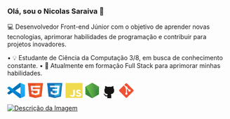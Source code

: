 ### Olá, sou o Nicolas Saraiva 👋

💻 Desenvolvedor Front-end Júnior com o objetivo de aprender novas tecnologias, aprimorar habilidades de programação e contribuir para projetos inovadores.

• 💡 Estudante de Ciência da Computação 3/8, em busca de conhecimento constante.
• 📝 Atualmente em formação Full Stack para aprimorar minhas habilidades.

<img align="center" alt="vscode" height="35" width="40" src="vscode.svg"/>   <img align="center" alt="HTML" height="35" width="40" src="html5.svg">   <img align="center" alt="CSS" height="35" width="40" src="css3.svg">   <img align="center" alt="JavaScript" height="35" width="40" src="javascript.svg">   <img align="center" alt="Node.js" height="35" width="35" src="nodejs.png">   <img align="center" alt="GitHub" height="35" width="35" src="github-logo.png">   <img align="center" alt="Git" height="35" width="35" src="git.png">

<a href="https://www.linkedin.com/in/nicolassaraivaa/">
  <img width="110px" src="https://blog.b2bstack.com.br/wp-content/uploads/2022/11/LinkedIn-simbolo.jpg" alt="Descrição da Imagem">
</a>





